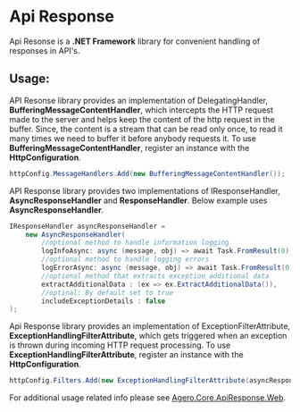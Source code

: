 # Api Response

Api Resonse is a **.NET Framework** library for convenient handling of responses in API's.

## Usage:

API Resonse library provides an implementation of DelegatingHandler, **BufferingMessageContentHandler**, which intercepts the HTTP request made to the server and helps keep the content of the http request in the buffer. Since, the content is a stream that can be read only once, to read it many times we need to buffer it before anybody requests it. To use **BufferingMessageContentHandler**, register an instance with the **HttpConfiguration**.

```csharp
httpConfig.MessageHandlers.Add(new BufferingMessageContentHandler());
```

API Response library provides two implementations of IResponseHandler, **AsyncResponseHandler** and **ResponseHandler**. Below example uses **AsyncResponseHandler**.

```csharp
IResponseHandler asyncResponseHandler = 
    new AsyncResponseHandler(
        //optional method to handle information logging
        logInfoAsync: async (message, obj) => await Task.FromResult(0),
        //optional method to handle logging errors
        logErrorAsync: async (message, obj) => await Task.FromResult(0),
        //optional method that extracts exception additional data
        extractAdditionalData : (ex => ex.ExtractAdditionalData()),
        //optinal: By default set to true
        includeExceptionDetails : false
);
```

Api Response library provides an implementation of ExceptionFilterAttribute, **ExceptionHandlingFilterAttribute**, which gets triggered when an exception is thrown during incoming HTTP request processing. To use **ExceptionHandlingFilterAttribute**, register an instance with the **HttpConfiguration**.

```csharp
httpConfig.Filters.Add(new ExceptionHandlingFilterAttribute(asyncResponsehandler));
```

For additional usage related info please see [Agero.Core.ApiResponse.Web](./Agero.Core.ApiResponse.Web/).